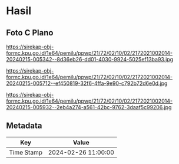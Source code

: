 # Hasil

## Foto C Plano

https://sirekap-obj-formc.kpu.go.id/1e64/pemilu/ppwp/21/72/02/10/02/2172021002014-20240215-005342--8d36eb26-dd01-4030-9924-5025ef13ba93.jpg

https://sirekap-obj-formc.kpu.go.id/1e64/pemilu/ppwp/21/72/02/10/02/2172021002014-20240215-005712--ef450819-32f6-4ffa-9e90-c792b72d6e0d.jpg

https://sirekap-obj-formc.kpu.go.id/1e64/pemilu/ppwp/21/72/02/10/02/2172021002014-20240215-005932--2eb4a274-a561-42bc-9762-3daaf5c99206.jpg


## Metadata

| Key        | Value               |
| ---------- | ------------------- |
| Time Stamp | 2024-02-26 11:00:00 |



